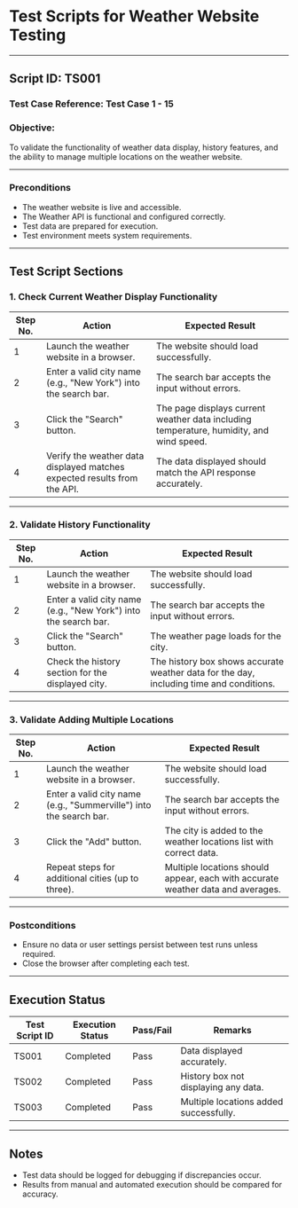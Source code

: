 # Test Scripts for Weather Website Testing

---

## **Script ID:** TS001
### **Test Case Reference:** Test Case 1 - 15
### **Objective:**
To validate the functionality of weather data display, history features, and the ability to manage multiple locations on the weather website.

---

### **Preconditions**
- The weather website is live and accessible.
- The Weather API is functional and configured correctly.
- Test data are prepared for execution.
- Test environment meets system requirements.

---

## **Test Script Sections**
### **1. Check Current Weather Display Functionality**

| **Step No.** | **Action**                                                              | **Expected Result**                                                                      |
|--------------|--------------------------------------------------------------------------|-----------------------------------------------------------------------------------------|
| 1            | Launch the weather website in a browser.                                | The website should load successfully.                                                  |
| 2            | Enter a valid city name (e.g., "New York") into the search bar.         | The search bar accepts the input without errors.                                       |
| 3            | Click the "Search" button.                                              | The page displays current weather data including temperature, humidity, and wind speed. |
| 4            | Verify the weather data displayed matches expected results from the API. | The data displayed should match the API response accurately.                           |

---

### **2. Validate History Functionality**

| **Step No.** | **Action**                                                              | **Expected Result**                                                                      |
|--------------|--------------------------------------------------------------------------|-----------------------------------------------------------------------------------------|
| 1            | Launch the weather website in a browser.                                | The website should load successfully.                                                  |
| 2            | Enter a valid city name (e.g., "New York") into the search bar.         | The search bar accepts the input without errors.                                       |
| 3            | Click the "Search" button.                                              | The weather page loads for the city.                                                   |
| 4            | Check the history section for the displayed city.                       | The history box shows accurate weather data for the day, including time and conditions.|

---

### **3. Validate Adding Multiple Locations**

| **Step No.** | **Action**                                                              | **Expected Result**                                                                      |
|--------------|--------------------------------------------------------------------------|-----------------------------------------------------------------------------------------|
| 1            | Launch the weather website in a browser.                                | The website should load successfully.                                                  |
| 2            | Enter a valid city name (e.g., "Summerville") into the search bar.      | The search bar accepts the input without errors.                                       |
| 3            | Click the "Add" button.                                                 | The city is added to the weather locations list with correct data.                     |
| 4            | Repeat steps for additional cities (up to three).                       | Multiple locations should appear, each with accurate weather data and averages.        |

---

### **Postconditions**
- Ensure no data or user settings persist between test runs unless required.
- Close the browser after completing each test.

---

## **Execution Status**
| **Test Script ID** | **Execution Status** | **Pass/Fail** | **Remarks**                         |
|---------------------|----------------------|---------------|--------------------------------------|
| TS001               | Completed           | Pass          | Data displayed accurately.           |
| TS002               | Completed           | Pass          | History box not displaying any data. |
| TS003               | Completed           | Pass          | Multiple locations added successfully.|

---

## **Notes**
- Test data should be logged for debugging if discrepancies occur.
- Results from manual and automated execution should be compared for accuracy.

